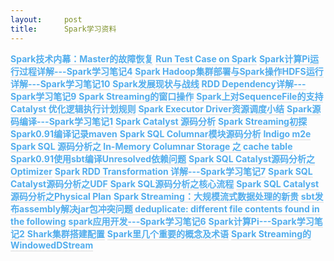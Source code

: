 ```yaml
---
layout:     post
title:      Spark学习资料
---
```

<div id="article_content" class="article_content clearfix csdn-tracking-statistics" data-pid="blog" data-mod="popu_307" data-dsm="post">
								            <link rel="stylesheet" href="https://csdnimg.cn/release/phoenix/template/css/ck_htmledit_views-f76675cdea.css">
						<div class="htmledit_views" id="content_views">
                

<a href="http://www.brieftools.info/article/62529" rel="nofollow" style="color:rgb(81,173,237);font-weight:bold;background-color:inherit;text-decoration:none;border-bottom-width:2px;border-bottom-style:solid;border-bottom-color:rgb(234,234,234);">Spark技术内幕：Master的故障恢复</a>
<a href="http://www.brieftools.info/article/59276" rel="nofollow" style="color:rgb(81,173,237);font-weight:bold;background-color:inherit;text-decoration:none;border-bottom-width:2px;border-bottom-style:solid;border-bottom-color:rgb(234,234,234);">Run
 Test Case on Spark</a>
<a href="http://www.brieftools.info/article/75393" rel="nofollow" style="color:rgb(81,173,237);font-weight:bold;background-color:inherit;text-decoration:none;border-bottom-width:2px;border-bottom-style:solid;border-bottom-color:rgb(234,234,234);">Spark计算Pi运行过程详解---Spark学习笔记4</a>
<a href="http://www.brieftools.info/article/59285" rel="nofollow" style="color:rgb(81,173,237);font-weight:bold;background-color:inherit;text-decoration:none;border-bottom-width:2px;border-bottom-style:solid;border-bottom-color:rgb(234,234,234);">Spark
 Hadoop集群部署与Spark操作HDFS运行详解---Spark学习笔记10</a>
<a href="http://www.brieftools.info/article/58997" rel="nofollow" style="color:rgb(81,173,237);font-weight:bold;background-color:inherit;text-decoration:none;border-bottom-width:2px;border-bottom-style:solid;border-bottom-color:rgb(234,234,234);">Spark发展现状与战线</a>
<a href="http://www.brieftools.info/article/75351" rel="nofollow" style="color:rgb(81,173,237);font-weight:bold;background-color:inherit;text-decoration:none;border-bottom-width:2px;border-bottom-style:solid;border-bottom-color:rgb(234,234,234);">RDD
 Dependency详解---Spark学习笔记9</a>
<a href="http://www.brieftools.info/article/75388" rel="nofollow" style="color:rgb(81,173,237);font-weight:bold;background-color:inherit;text-decoration:none;border-bottom-width:2px;border-bottom-style:solid;border-bottom-color:rgb(234,234,234);">Spark
 Streaming的窗口操作</a>
<a href="http://www.brieftools.info/article/58518" rel="nofollow" style="color:rgb(81,173,237);font-weight:bold;background-color:inherit;text-decoration:none;border-bottom-width:2px;border-bottom-style:solid;border-bottom-color:rgb(234,234,234);">Spark上对SequenceFile的支持</a>
<a href="http://www.brieftools.info/article/65210" rel="nofollow" style="color:rgb(81,173,237);font-weight:bold;background-color:inherit;text-decoration:none;border-bottom-width:2px;border-bottom-style:solid;border-bottom-color:rgb(234,234,234);">Catalyst
 优化逻辑执行计划规则</a>
<a href="http://www.brieftools.info/article/59283" rel="nofollow" style="color:rgb(81,173,237);font-weight:bold;background-color:inherit;text-decoration:none;border-bottom-width:2px;border-bottom-style:solid;border-bottom-color:rgb(234,234,234);">Spark
 Executor Driver资源调度小结</a>
<a href="http://www.brieftools.info/article/59304" rel="nofollow" style="color:rgb(81,173,237);font-weight:bold;background-color:inherit;text-decoration:none;border-bottom-width:2px;border-bottom-style:solid;border-bottom-color:rgb(234,234,234);">Spark源码编译---Spark学习笔记1</a>
<a href="http://www.brieftools.info/article/65217" rel="nofollow" style="color:rgb(81,173,237);font-weight:bold;background-color:inherit;text-decoration:none;border-bottom-width:2px;border-bottom-style:solid;border-bottom-color:rgb(234,234,234);">Spark
 Catalyst 源码分析</a>
<a href="http://www.brieftools.info/article/59274" rel="nofollow" style="color:rgb(81,173,237);font-weight:bold;background-color:inherit;text-decoration:none;border-bottom-width:2px;border-bottom-style:solid;border-bottom-color:rgb(234,234,234);">Spark
 Streaming初探</a>
<a href="http://www.brieftools.info/article/75334" rel="nofollow" style="color:rgb(81,173,237);font-weight:bold;background-color:inherit;text-decoration:none;border-bottom-width:2px;border-bottom-style:solid;border-bottom-color:rgb(234,234,234);">Spark0.91编译记录maven</a>
<a href="http://www.brieftools.info/article/65208" rel="nofollow" style="color:rgb(81,173,237);font-weight:bold;background-color:inherit;text-decoration:none;border-bottom-width:2px;border-bottom-style:solid;border-bottom-color:rgb(234,234,234);">Spark
 SQL Columnar模块源码分析</a>
<a href="http://www.brieftools.info/article/75390" rel="nofollow" style="color:rgb(81,173,237);font-weight:bold;background-color:inherit;text-decoration:none;border-bottom-width:2px;border-bottom-style:solid;border-bottom-color:rgb(234,234,234);">Indigo
 m2e</a>
<a href="http://www.brieftools.info/article/59254" rel="nofollow" style="color:rgb(81,173,237);font-weight:bold;background-color:inherit;text-decoration:none;border-bottom-width:2px;border-bottom-style:solid;border-bottom-color:rgb(234,234,234);">Spark
 SQL 源码分析之 In-Memory Columnar Storage 之 cache table</a>
<a href="http://www.brieftools.info/article/75340" rel="nofollow" style="color:rgb(81,173,237);font-weight:bold;background-color:inherit;text-decoration:none;border-bottom-width:2px;border-bottom-style:solid;border-bottom-color:rgb(234,234,234);">Spark0.91使用sbt编译Unresolved依赖问题</a>
<a href="http://www.brieftools.info/article/75324" rel="nofollow" style="color:rgb(81,173,237);font-weight:bold;background-color:inherit;text-decoration:none;border-bottom-width:2px;border-bottom-style:solid;border-bottom-color:rgb(234,234,234);">Spark
 SQL Catalyst源码分析之Optimizer</a>
<a href="http://www.brieftools.info/article/59272" rel="nofollow" style="color:rgb(81,173,237);font-weight:bold;background-color:inherit;text-decoration:none;border-bottom-width:2px;border-bottom-style:solid;border-bottom-color:rgb(234,234,234);">Spark
 RDD Transformation 详解---Spark学习笔记7</a>
<a href="http://www.brieftools.info/article/59265" rel="nofollow" style="color:rgb(81,173,237);font-weight:bold;background-color:inherit;text-decoration:none;border-bottom-width:2px;border-bottom-style:solid;border-bottom-color:rgb(234,234,234);">Spark
 SQL Catalyst源码分析之UDF</a>
<a href="http://www.brieftools.info/article/59275" rel="nofollow" style="color:rgb(81,173,237);font-weight:bold;background-color:inherit;text-decoration:none;border-bottom-width:2px;border-bottom-style:solid;border-bottom-color:rgb(234,234,234);">Spark
 SQL源码分析之核心流程</a>
<a href="http://www.brieftools.info/article/75327" rel="nofollow" style="color:rgb(81,173,237);font-weight:bold;background-color:inherit;text-decoration:none;border-bottom-width:2px;border-bottom-style:solid;border-bottom-color:rgb(234,234,234);">Spark
 SQL Catalyst源码分析之Physical Plan</a>
<a href="http://www.brieftools.info/article/75435" rel="nofollow" style="color:rgb(81,173,237);font-weight:bold;background-color:inherit;text-decoration:none;border-bottom-width:2px;border-bottom-style:solid;border-bottom-color:rgb(234,234,234);">Spark
 Streaming：大规模流式数据处理的新贵</a>
<a href="http://www.brieftools.info/article/59269" rel="nofollow" style="color:rgb(81,173,237);font-weight:bold;background-color:inherit;text-decoration:none;border-bottom-width:2px;border-bottom-style:solid;border-bottom-color:rgb(234,234,234);">sbt发布assembly解决jar包冲突问题
 deduplicate: different file contents found in the following</a>
<a href="http://www.brieftools.info/article/75391" rel="nofollow" style="color:rgb(81,173,237);font-weight:bold;background-color:inherit;text-decoration:none;border-bottom-width:2px;border-bottom-style:solid;border-bottom-color:rgb(234,234,234);">spark应用开发---Spark学习笔记6</a>
<a href="http://www.brieftools.info/article/75403" rel="nofollow" style="color:rgb(81,173,237);font-weight:bold;background-color:inherit;text-decoration:none;border-bottom-width:2px;border-bottom-style:solid;border-bottom-color:rgb(234,234,234);">Spark计算Pi---Spark学习笔记2</a>
<a href="http://www.brieftools.info/article/75326" rel="nofollow" style="color:rgb(81,173,237);font-weight:bold;background-color:inherit;text-decoration:none;border-bottom-width:2px;border-bottom-style:solid;border-bottom-color:rgb(234,234,234);">Shark集群搭建配置</a>
<a href="http://www.brieftools.info/article/75348" rel="nofollow" style="color:rgb(81,173,237);font-weight:bold;background-color:inherit;text-decoration:none;border-bottom-width:2px;border-bottom-style:solid;border-bottom-color:rgb(234,234,234);">Spark里几个重要的概念及术语</a>
<a href="http://www.brieftools.info/article/75337" rel="nofollow" style="color:rgb(81,173,237);font-weight:bold;background-color:inherit;text-decoration:none;border-bottom-width:2px;border-bottom-style:solid;border-bottom-color:rgb(234,234,234);">Spark
 Streaming的WindowedDStream</a>            </div>
                </div>